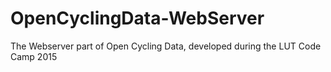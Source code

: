 # OpenCyclingData-WebServer
The Webserver part of Open Cycling Data, developed during the LUT Code Camp 2015
